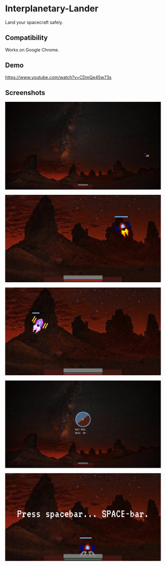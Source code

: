 # Interplanetary-Lander
Land your spacecraft safely.

## Compatibility

Works on Google Chrome.

## Demo
https://www.youtube.com/watch?v=CDmQe45w73s

## Screenshots

![Wide shot](https://raw.githubusercontent.com/tribbin/Interplanetary-Lander/master/docs/wide.jpg)

![Close-up](https://raw.githubusercontent.com/tribbin/Interplanetary-Lander/master/docs/closeup.jpg)

![Pink spacecraft](https://raw.githubusercontent.com/tribbin/Interplanetary-Lander/master/docs/pink.jpg)

![Radar](https://raw.githubusercontent.com/tribbin/Interplanetary-Lander/master/docs/radar.jpg)

![Landed](https://raw.githubusercontent.com/tribbin/Interplanetary-Lander/master/docs/landed.jpg)
